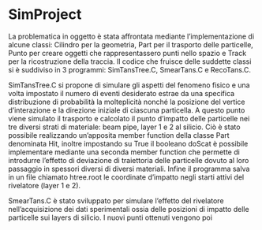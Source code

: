 # SimProject

La problematica in oggetto è stata affrontata mediante l’implementazione di alcune classi: Cilindro per la geometria, Part per il trasporto delle particelle, Punto per creare oggetti che rappresentassero punti nello spazio e Track per la ricostruzione della traccia. Il codice che fruisce delle suddette classi si è suddiviso in 3 programmi: SimTansTree.C, SmearTans.C e RecoTans.C.

SimTansTree.C si propone di simulare gli aspetti del fenomeno fisico e una volta impostato il numero di eventi desiderato estrae da una specifica distribuzione di probabilità la molteplicità nonché la posizione del vertice d’interazione e la direzione iniziale di ciascuna particella. A questo punto viene simulato il trasporto e calcolato il punto d’impatto delle particelle nei tre diversi strati di materiale: beam pipe, layer 1 e 2 al silicio. Ciò è stato possibile realizzando un’apposita member function della classe Part denominata Hit, inoltre impostando su True il booleano doScat è possibile implementare mediante una seconda member function che permette di introdurre l’effetto di deviazione di traiettoria delle particelle dovuto al loro passaggio in spessori diversi di diversi materiali. Infine il programma salva in un file chiamato htree.root le coordinate d’impatto negli starti attivi del rivelatore (layer 1 e 2).

SmearTans.C è stato sviluppato per simulare l’effetto del rivelatore nell’acquisizione dei dati sperimentali ossia delle posizioni di impatto delle particelle sui layers di silicio. I nuovi punti ottenuti vengono poi
